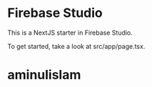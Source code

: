 # Firebase Studio

This is a NextJS starter in Firebase Studio.

To get started, take a look at src/app/page.tsx.
# aminulislam
